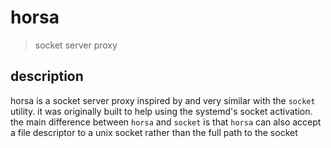 # horsa
> socket server proxy

## description

horsa is a socket server proxy inspired by and very similar with the `socket` utility. it was originally built to help using the systemd's socket activation. the main difference between `horsa` and `socket` is that `horsa` can also accept a file descriptor to a unix socket rather than the full path to the socket 
